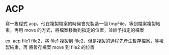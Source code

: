 # ACP

寫一隻程式 acp，他在複製檔案的時候會先製造一個 tmpFile，等到檔案複製結束，再用 move 的方式，將檔案移動到指定的位置，並給予指定的檔案

ex. acp file1 file2，將 file1 複製到 file2，但是複製的過程先產生暫存檔案，等複製結束，再
將暫存檔案 move 到 file2 的位置